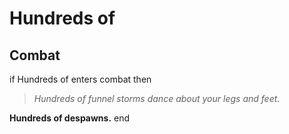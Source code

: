 # Hundreds of







## Combat

if  Hundreds of enters combat  then


>*Hundreds of funnel storms dance about your legs and feet.*


**Hundreds of despawns.**
end
